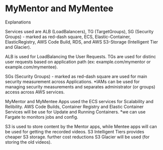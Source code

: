 # MyMentor and MyMentee
Explanations

Services used are ALB (LoadBalancers), TG (TargetGroups), SG (Security Groups) - marked as red-dash square, ECS, Elastic-Container, ElasticRegistry, AWS Code Build, RDS, and AWS S3-Storage (Intelligent Tier and Glacier).


ALB is used for LoadBalancing the User Requests.
TGs are used for distinc user requests based on application path (ex: example.com/mymentor or example.com/mymentee).

SGs (Security Groups) - marked as red-dash square are used for main security measurement across Applications.
*IAMs can be used for managing security measurements and separates administrator (or groups) access across AWS services.

MyMentor and MyMentee Apps used the ECS services for Scalability and Relibility.
AWS Code Builds, Container Registry and Elastic Container Services will be use for Update and Running Containers.
*we can use Fargate to monitors jobs and config.


S3 is used to store content by the Mentor apps, while Mentee apps will can be used for getting the recorded videos.
S3 Intelligent Tiers provides cheaper S3 storage.
further cost reductions S3 Glacier will be used (for storing the old videos).

